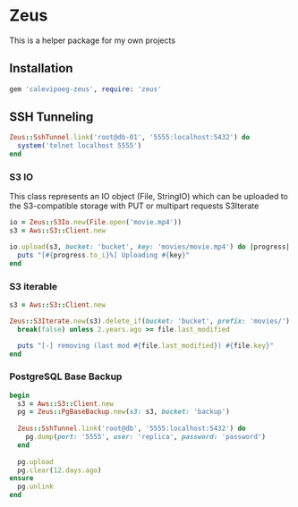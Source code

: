 # Zeus

This is a helper package for my own projects

## Installation

```ruby
gem 'calevipoeg-zeus', require: 'zeus'
```

## SSH Tunneling

```ruby
Zeus::SshTunnel.link('root@db-01', '5555:localhost:5432') do
  system('telnet localhost 5555')
end
```

### S3 IO

This class represents an IO object (File, StringIO) which can be
uploaded to the S3-compatible storage with PUT or multipart requests
S3Iterate
```ruby
io = Zeus::S3Io.new(File.open('movie.mp4'))
s3 = Aws::S3::Client.new

io.upload(s3, bucket: 'bucket', key: 'movies/movie.mp4') do |progress|
  puts "[#{progress.to_i}%] Uploading #{key}"
end
```

### S3 iterable

```ruby
s3 = Aws::S3::Client.new

Zeus::S3Iterate.new(s3).delete_if(bucket: 'bucket', prefix: 'movies/') do |file|
  break(false) unless 2.years.ago >= file.last_modified

  puts "[-] removing (last mod #{file.last_modified}) #{file.key}"
end
```

### PostgreSQL Base Backup

```ruby
begin
  s3 = Aws::S3::Client.new
  pg = Zeus::PgBaseBackup.new(s3: s3, bucket: 'backup')
  
  Zeus::SshTunnel.link('root@db', '5555:localhost:5432') do
    pg.dump(port: '5555', user: 'replica', password: 'password')
  end
  
  pg.upload
  pg.clear(12.days.ago)
ensure
  pg.unlink
end
```
